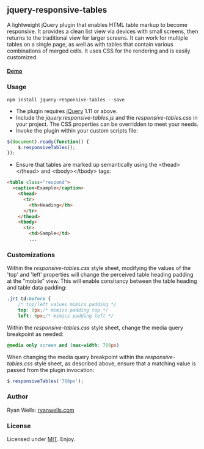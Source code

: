 ## jquery-responsive-tables

A lightweight jQuery plugin that enables HTML table markup to become responsive. It provides a clean list view via devices with small screens, then returns to the traditional view for larger screens. It can work for multiple tables on a single page, as well as with tables that contain various combinations of merged cells. It uses CSS for the rendering and is easily customized. 

#### <a href="http://ryanwells.com/examples/responsive-tables/" target="_blank">Demo</a>

### Usage
```
npm install jquery-responsive-tables --save
```
* The plugin requires <a href="http://jquery.com/download/" target="_blank">jQuery</a> 1.11 or above.
* Include the <em>jquery.responsive-tables.js</em> and the <em>responsive-tables.css</em> in your project. The CSS properties can be overridden to meet your needs.
* Invoke the plugin within your custom scripts file: 
```javascript
$(document).ready(function() {
    $.responsiveTables();    
});    
```
* Ensure that tables are marked up semantically using the &lt;thead&gt;&lt;/thead&gt; and &lt;tbody&gt;&lt;/tbody&gt; tags:
```html
<table class="respond">
  <caption>Example</caption>
    <thead>
      <tr>
        <th>Heading</th>
      </tr>
    </thead>
    <tbody>
      <tr>
        <td>Sample</td>
        ...
```
### Customizations 

Within the <em>responsive-tables.css</em> style sheet, modifying the values of the 'top' and 'left' properties will change the perceived table heading padding at the &quot;mobile&quot; view. This will enable consitancy between the table heading and table data padding:
```css
.jrt td:before { 
    /* top/left values mimics padding */
    top: 8px;/* mimics padding top */
    left: 6px;/* mimics padding left */
```

Within the <em>responsive-tables.css</em> style sheet, change the media query breakpoint as needed:
```css
@media only screen and (max-width: 768px) 
```
When changing the media query breakpoint within the <em>responsive-tables.css</em> style sheet, as described above, ensure that a matching value is passed from the plugin invocation: 
```javascript
$.responsiveTables('768px');    
```

### Author

Ryan Wells: [ryanwells.com][twitter]

### License

Licensed under [MIT][mit]. Enjoy.

[twitter]: http://ryanwells.com
[mit]: http://www.opensource.org/licenses/mit-license.php
[jquery]: http://jquery.com/
